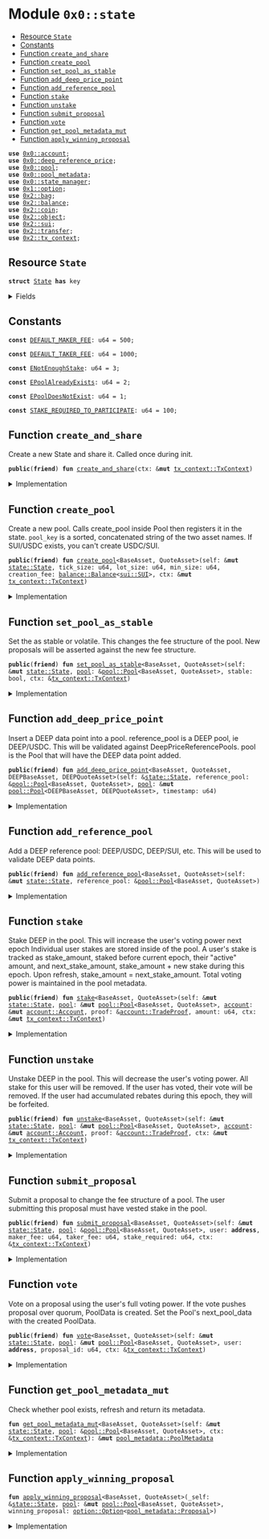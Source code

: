 
<a name="0x0_state"></a>

# Module `0x0::state`



-  [Resource `State`](#0x0_state_State)
-  [Constants](#@Constants_0)
-  [Function `create_and_share`](#0x0_state_create_and_share)
-  [Function `create_pool`](#0x0_state_create_pool)
-  [Function `set_pool_as_stable`](#0x0_state_set_pool_as_stable)
-  [Function `add_deep_price_point`](#0x0_state_add_deep_price_point)
-  [Function `add_reference_pool`](#0x0_state_add_reference_pool)
-  [Function `stake`](#0x0_state_stake)
-  [Function `unstake`](#0x0_state_unstake)
-  [Function `submit_proposal`](#0x0_state_submit_proposal)
-  [Function `vote`](#0x0_state_vote)
-  [Function `get_pool_metadata_mut`](#0x0_state_get_pool_metadata_mut)
-  [Function `apply_winning_proposal`](#0x0_state_apply_winning_proposal)


<pre><code><b>use</b> <a href="account.md#0x0_account">0x0::account</a>;
<b>use</b> <a href="deep_reference_price.md#0x0_deep_reference_price">0x0::deep_reference_price</a>;
<b>use</b> <a href="pool.md#0x0_pool">0x0::pool</a>;
<b>use</b> <a href="pool_metadata.md#0x0_pool_metadata">0x0::pool_metadata</a>;
<b>use</b> <a href="state_manager.md#0x0_state_manager">0x0::state_manager</a>;
<b>use</b> <a href="dependencies/move-stdlib/option.md#0x1_option">0x1::option</a>;
<b>use</b> <a href="dependencies/sui-framework/bag.md#0x2_bag">0x2::bag</a>;
<b>use</b> <a href="dependencies/sui-framework/balance.md#0x2_balance">0x2::balance</a>;
<b>use</b> <a href="dependencies/sui-framework/coin.md#0x2_coin">0x2::coin</a>;
<b>use</b> <a href="dependencies/sui-framework/object.md#0x2_object">0x2::object</a>;
<b>use</b> <a href="dependencies/sui-framework/sui.md#0x2_sui">0x2::sui</a>;
<b>use</b> <a href="dependencies/sui-framework/transfer.md#0x2_transfer">0x2::transfer</a>;
<b>use</b> <a href="dependencies/sui-framework/tx_context.md#0x2_tx_context">0x2::tx_context</a>;
</code></pre>



<a name="0x0_state_State"></a>

## Resource `State`



<pre><code><b>struct</b> <a href="state.md#0x0_state_State">State</a> <b>has</b> key
</code></pre>



<details>
<summary>Fields</summary>


<dl>
<dt>
<code>id: <a href="dependencies/sui-framework/object.md#0x2_object_UID">object::UID</a></code>
</dt>
<dd>

</dd>
<dt>
<code>pools: <a href="dependencies/sui-framework/bag.md#0x2_bag_Bag">bag::Bag</a></code>
</dt>
<dd>

</dd>
<dt>
<code>deep_reference_pools: <a href="deep_reference_price.md#0x0_deep_reference_price_DeepReferencePools">deep_reference_price::DeepReferencePools</a></code>
</dt>
<dd>

</dd>
<dt>
<code>vault: <a href="dependencies/sui-framework/balance.md#0x2_balance_Balance">balance::Balance</a>&lt;<a href="pool.md#0x0_pool_DEEP">pool::DEEP</a>&gt;</code>
</dt>
<dd>

</dd>
</dl>


</details>

<a name="@Constants_0"></a>

## Constants


<a name="0x0_state_DEFAULT_MAKER_FEE"></a>



<pre><code><b>const</b> <a href="state.md#0x0_state_DEFAULT_MAKER_FEE">DEFAULT_MAKER_FEE</a>: u64 = 500;
</code></pre>



<a name="0x0_state_DEFAULT_TAKER_FEE"></a>



<pre><code><b>const</b> <a href="state.md#0x0_state_DEFAULT_TAKER_FEE">DEFAULT_TAKER_FEE</a>: u64 = 1000;
</code></pre>



<a name="0x0_state_ENotEnoughStake"></a>



<pre><code><b>const</b> <a href="state.md#0x0_state_ENotEnoughStake">ENotEnoughStake</a>: u64 = 3;
</code></pre>



<a name="0x0_state_EPoolAlreadyExists"></a>



<pre><code><b>const</b> <a href="state.md#0x0_state_EPoolAlreadyExists">EPoolAlreadyExists</a>: u64 = 2;
</code></pre>



<a name="0x0_state_EPoolDoesNotExist"></a>



<pre><code><b>const</b> <a href="state.md#0x0_state_EPoolDoesNotExist">EPoolDoesNotExist</a>: u64 = 1;
</code></pre>



<a name="0x0_state_STAKE_REQUIRED_TO_PARTICIPATE"></a>



<pre><code><b>const</b> <a href="state.md#0x0_state_STAKE_REQUIRED_TO_PARTICIPATE">STAKE_REQUIRED_TO_PARTICIPATE</a>: u64 = 100;
</code></pre>



<a name="0x0_state_create_and_share"></a>

## Function `create_and_share`

Create a new State and share it. Called once during init.


<pre><code><b>public</b>(<b>friend</b>) <b>fun</b> <a href="state.md#0x0_state_create_and_share">create_and_share</a>(ctx: &<b>mut</b> <a href="dependencies/sui-framework/tx_context.md#0x2_tx_context_TxContext">tx_context::TxContext</a>)
</code></pre>



<details>
<summary>Implementation</summary>


<pre><code><b>public</b>(<a href="dependencies/sui-framework/package.md#0x2_package">package</a>) <b>fun</b> <a href="state.md#0x0_state_create_and_share">create_and_share</a>(ctx: &<b>mut</b> TxContext) {
    <b>let</b> <a href="state.md#0x0_state">state</a> = <a href="state.md#0x0_state_State">State</a> {
        id: <a href="dependencies/sui-framework/object.md#0x2_object_new">object::new</a>(ctx),
        pools: <a href="dependencies/sui-framework/bag.md#0x2_bag_new">bag::new</a>(ctx),
        deep_reference_pools: <a href="deep_reference_price.md#0x0_deep_reference_price_new">deep_reference_price::new</a>(),
        vault: <a href="dependencies/sui-framework/balance.md#0x2_balance_zero">balance::zero</a>(),
    };
    <a href="dependencies/sui-framework/transfer.md#0x2_transfer_share_object">transfer::share_object</a>(<a href="state.md#0x0_state">state</a>);
}
</code></pre>



</details>

<a name="0x0_state_create_pool"></a>

## Function `create_pool`

Create a new pool. Calls create_pool inside Pool then registers it in
the state. <code>pool_key</code> is a sorted, concatenated string of the two asset
names. If SUI/USDC exists, you can't create USDC/SUI.


<pre><code><b>public</b>(<b>friend</b>) <b>fun</b> <a href="state.md#0x0_state_create_pool">create_pool</a>&lt;BaseAsset, QuoteAsset&gt;(self: &<b>mut</b> <a href="state.md#0x0_state_State">state::State</a>, tick_size: u64, lot_size: u64, min_size: u64, creation_fee: <a href="dependencies/sui-framework/balance.md#0x2_balance_Balance">balance::Balance</a>&lt;<a href="dependencies/sui-framework/sui.md#0x2_sui_SUI">sui::SUI</a>&gt;, ctx: &<b>mut</b> <a href="dependencies/sui-framework/tx_context.md#0x2_tx_context_TxContext">tx_context::TxContext</a>)
</code></pre>



<details>
<summary>Implementation</summary>


<pre><code><b>public</b>(<a href="dependencies/sui-framework/package.md#0x2_package">package</a>) <b>fun</b> <a href="state.md#0x0_state_create_pool">create_pool</a>&lt;BaseAsset, QuoteAsset&gt;(
    self: &<b>mut</b> <a href="state.md#0x0_state_State">State</a>,
    tick_size: u64,
    lot_size: u64,
    min_size: u64,
    creation_fee: Balance&lt;SUI&gt;,
    ctx: &<b>mut</b> TxContext,
) {
    <b>let</b> (pool_key, rev_key) = <a href="pool.md#0x0_pool_create_pool">pool::create_pool</a>&lt;BaseAsset, QuoteAsset&gt;(
        <a href="state.md#0x0_state_DEFAULT_TAKER_FEE">DEFAULT_TAKER_FEE</a>,
        <a href="state.md#0x0_state_DEFAULT_MAKER_FEE">DEFAULT_MAKER_FEE</a>,
        tick_size,
        lot_size,
        min_size,
        creation_fee,
        ctx
    );

    <b>assert</b>!(!self.pools.contains(pool_key) && !self.pools.contains(rev_key), <a href="state.md#0x0_state_EPoolAlreadyExists">EPoolAlreadyExists</a>);

    <b>let</b> <a href="pool_metadata.md#0x0_pool_metadata">pool_metadata</a> = <a href="pool_metadata.md#0x0_pool_metadata_empty">pool_metadata::empty</a>(ctx.epoch());
    self.pools.add(pool_key, <a href="pool_metadata.md#0x0_pool_metadata">pool_metadata</a>);
}
</code></pre>



</details>

<a name="0x0_state_set_pool_as_stable"></a>

## Function `set_pool_as_stable`

Set the as stable or volatile. This changes the fee structure of the pool.
New proposals will be asserted against the new fee structure.


<pre><code><b>public</b>(<b>friend</b>) <b>fun</b> <a href="state.md#0x0_state_set_pool_as_stable">set_pool_as_stable</a>&lt;BaseAsset, QuoteAsset&gt;(self: &<b>mut</b> <a href="state.md#0x0_state_State">state::State</a>, <a href="pool.md#0x0_pool">pool</a>: &<a href="pool.md#0x0_pool_Pool">pool::Pool</a>&lt;BaseAsset, QuoteAsset&gt;, stable: bool, ctx: &<a href="dependencies/sui-framework/tx_context.md#0x2_tx_context_TxContext">tx_context::TxContext</a>)
</code></pre>



<details>
<summary>Implementation</summary>


<pre><code><b>public</b>(<a href="dependencies/sui-framework/package.md#0x2_package">package</a>) <b>fun</b> <a href="state.md#0x0_state_set_pool_as_stable">set_pool_as_stable</a>&lt;BaseAsset, QuoteAsset&gt;(
    self: &<b>mut</b> <a href="state.md#0x0_state_State">State</a>,
    <a href="pool.md#0x0_pool">pool</a>: &Pool&lt;BaseAsset, QuoteAsset&gt;,
    stable: bool,
    ctx: &TxContext,
) {
    self.<a href="state.md#0x0_state_get_pool_metadata_mut">get_pool_metadata_mut</a>(<a href="pool.md#0x0_pool">pool</a>, ctx)
        .set_as_stable(stable);

    // TODO: set fees
}
</code></pre>



</details>

<a name="0x0_state_add_deep_price_point"></a>

## Function `add_deep_price_point`

Insert a DEEP data point into a pool.
reference_pool is a DEEP pool, ie DEEP/USDC. This will be validated against DeepPriceReferencePools.
pool is the Pool that will have the DEEP data point added.


<pre><code><b>public</b>(<b>friend</b>) <b>fun</b> <a href="state.md#0x0_state_add_deep_price_point">add_deep_price_point</a>&lt;BaseAsset, QuoteAsset, DEEPBaseAsset, DEEPQuoteAsset&gt;(self: &<a href="state.md#0x0_state_State">state::State</a>, reference_pool: &<a href="pool.md#0x0_pool_Pool">pool::Pool</a>&lt;BaseAsset, QuoteAsset&gt;, <a href="pool.md#0x0_pool">pool</a>: &<b>mut</b> <a href="pool.md#0x0_pool_Pool">pool::Pool</a>&lt;DEEPBaseAsset, DEEPQuoteAsset&gt;, timestamp: u64)
</code></pre>



<details>
<summary>Implementation</summary>


<pre><code><b>public</b>(<a href="dependencies/sui-framework/package.md#0x2_package">package</a>) <b>fun</b> <a href="state.md#0x0_state_add_deep_price_point">add_deep_price_point</a>&lt;BaseAsset, QuoteAsset, DEEPBaseAsset, DEEPQuoteAsset&gt;(
    self: &<a href="state.md#0x0_state_State">State</a>,
    reference_pool: &Pool&lt;BaseAsset, QuoteAsset&gt;,
    <a href="pool.md#0x0_pool">pool</a>: &<b>mut</b> Pool&lt;DEEPBaseAsset, DEEPQuoteAsset&gt;,
    timestamp: u64,
) {
    <b>let</b> (base_conversion_rate, quote_conversion_rate) = self.deep_reference_pools
        .get_conversion_rates(reference_pool, <a href="pool.md#0x0_pool">pool</a>);

    <a href="pool.md#0x0_pool">pool</a>.<a href="state.md#0x0_state_add_deep_price_point">add_deep_price_point</a>(
        base_conversion_rate,
        quote_conversion_rate,
        timestamp,
    );
}
</code></pre>



</details>

<a name="0x0_state_add_reference_pool"></a>

## Function `add_reference_pool`

Add a DEEP reference pool: DEEP/USDC, DEEP/SUI, etc.
This will be used to validate DEEP data points.


<pre><code><b>public</b>(<b>friend</b>) <b>fun</b> <a href="state.md#0x0_state_add_reference_pool">add_reference_pool</a>&lt;BaseAsset, QuoteAsset&gt;(self: &<b>mut</b> <a href="state.md#0x0_state_State">state::State</a>, reference_pool: &<a href="pool.md#0x0_pool_Pool">pool::Pool</a>&lt;BaseAsset, QuoteAsset&gt;)
</code></pre>



<details>
<summary>Implementation</summary>


<pre><code><b>public</b>(<a href="dependencies/sui-framework/package.md#0x2_package">package</a>) <b>fun</b> <a href="state.md#0x0_state_add_reference_pool">add_reference_pool</a>&lt;BaseAsset, QuoteAsset&gt;(
    self: &<b>mut</b> <a href="state.md#0x0_state_State">State</a>,
    reference_pool: &Pool&lt;BaseAsset, QuoteAsset&gt;,
) {
    self.deep_reference_pools.<a href="state.md#0x0_state_add_reference_pool">add_reference_pool</a>(reference_pool);
}
</code></pre>



</details>

<a name="0x0_state_stake"></a>

## Function `stake`

Stake DEEP in the pool. This will increase the user's voting power next epoch
Individual user stakes are stored inside of the pool.
A user's stake is tracked as stake_amount, staked before current epoch, their "active" amount,
and next_stake_amount, stake_amount + new stake during this epoch. Upon refresh, stake_amount = next_stake_amount.
Total voting power is maintained in the pool metadata.


<pre><code><b>public</b>(<b>friend</b>) <b>fun</b> <a href="state.md#0x0_state_stake">stake</a>&lt;BaseAsset, QuoteAsset&gt;(self: &<b>mut</b> <a href="state.md#0x0_state_State">state::State</a>, <a href="pool.md#0x0_pool">pool</a>: &<b>mut</b> <a href="pool.md#0x0_pool_Pool">pool::Pool</a>&lt;BaseAsset, QuoteAsset&gt;, <a href="account.md#0x0_account">account</a>: &<b>mut</b> <a href="account.md#0x0_account_Account">account::Account</a>, proof: &<a href="account.md#0x0_account_TradeProof">account::TradeProof</a>, amount: u64, ctx: &<b>mut</b> <a href="dependencies/sui-framework/tx_context.md#0x2_tx_context_TxContext">tx_context::TxContext</a>)
</code></pre>



<details>
<summary>Implementation</summary>


<pre><code><b>public</b>(<a href="dependencies/sui-framework/package.md#0x2_package">package</a>) <b>fun</b> <a href="state.md#0x0_state_stake">stake</a>&lt;BaseAsset, QuoteAsset&gt;(
    self: &<b>mut</b> <a href="state.md#0x0_state_State">State</a>,
    <a href="pool.md#0x0_pool">pool</a>: &<b>mut</b> Pool&lt;BaseAsset, QuoteAsset&gt;,
    <a href="account.md#0x0_account">account</a>: &<b>mut</b> Account,
    proof: &TradeProof,
    amount: u64,
    ctx: &<b>mut</b> TxContext,
) {
    <b>let</b> user = <a href="account.md#0x0_account">account</a>.owner();
    <b>let</b> total_stake = <a href="pool.md#0x0_pool">pool</a>.increase_user_stake(user, amount, ctx);
    self.<a href="state.md#0x0_state_get_pool_metadata_mut">get_pool_metadata_mut</a>(<a href="pool.md#0x0_pool">pool</a>, ctx)
        .adjust_voting_power(total_stake, total_stake - amount);
    <b>let</b> <a href="dependencies/sui-framework/balance.md#0x2_balance">balance</a> = <a href="account.md#0x0_account">account</a>.withdraw_with_proof&lt;DEEP&gt;(proof, amount, <b>false</b>, ctx).into_balance();
    self.vault.join(<a href="dependencies/sui-framework/balance.md#0x2_balance">balance</a>);
}
</code></pre>



</details>

<a name="0x0_state_unstake"></a>

## Function `unstake`

Unstake DEEP in the pool. This will decrease the user's voting power.
All stake for this user will be removed.
If the user has voted, their vote will be removed.
If the user had accumulated rebates during this epoch, they will be forfeited.


<pre><code><b>public</b>(<b>friend</b>) <b>fun</b> <a href="state.md#0x0_state_unstake">unstake</a>&lt;BaseAsset, QuoteAsset&gt;(self: &<b>mut</b> <a href="state.md#0x0_state_State">state::State</a>, <a href="pool.md#0x0_pool">pool</a>: &<b>mut</b> <a href="pool.md#0x0_pool_Pool">pool::Pool</a>&lt;BaseAsset, QuoteAsset&gt;, <a href="account.md#0x0_account">account</a>: &<b>mut</b> <a href="account.md#0x0_account_Account">account::Account</a>, proof: &<a href="account.md#0x0_account_TradeProof">account::TradeProof</a>, ctx: &<b>mut</b> <a href="dependencies/sui-framework/tx_context.md#0x2_tx_context_TxContext">tx_context::TxContext</a>)
</code></pre>



<details>
<summary>Implementation</summary>


<pre><code><b>public</b>(<a href="dependencies/sui-framework/package.md#0x2_package">package</a>) <b>fun</b> <a href="state.md#0x0_state_unstake">unstake</a>&lt;BaseAsset, QuoteAsset&gt;(
    self: &<b>mut</b> <a href="state.md#0x0_state_State">State</a>,
    <a href="pool.md#0x0_pool">pool</a>: &<b>mut</b> Pool&lt;BaseAsset, QuoteAsset&gt;,
    <a href="account.md#0x0_account">account</a>: &<b>mut</b> Account,
    proof: &TradeProof,
    ctx: &<b>mut</b> TxContext
) {
    <b>let</b> user = <a href="account.md#0x0_account">account</a>.owner();
    <b>let</b> total_stake = <a href="pool.md#0x0_pool">pool</a>.remove_user_stake(user, ctx);
    <b>let</b> prev_proposal_id = <a href="pool.md#0x0_pool">pool</a>.set_user_voted_proposal(user, <a href="dependencies/move-stdlib/option.md#0x1_option_none">option::none</a>(), ctx);
    <b>if</b> (prev_proposal_id.is_some()) {
        <b>let</b> <a href="pool_metadata.md#0x0_pool_metadata">pool_metadata</a> = self.<a href="state.md#0x0_state_get_pool_metadata_mut">get_pool_metadata_mut</a>(<a href="pool.md#0x0_pool">pool</a>, ctx);
        <a href="pool_metadata.md#0x0_pool_metadata">pool_metadata</a>.adjust_voting_power(0, total_stake);
        <b>let</b> winning_proposal = <a href="pool_metadata.md#0x0_pool_metadata">pool_metadata</a>.<a href="state.md#0x0_state_vote">vote</a>(<a href="dependencies/move-stdlib/option.md#0x1_option_none">option::none</a>(), prev_proposal_id, total_stake);
        self.<a href="state.md#0x0_state_apply_winning_proposal">apply_winning_proposal</a>(<a href="pool.md#0x0_pool">pool</a>, winning_proposal);
    };

    <b>let</b> <a href="dependencies/sui-framework/balance.md#0x2_balance">balance</a> = self.vault.split(total_stake).into_coin(ctx);
    <a href="account.md#0x0_account">account</a>.deposit_with_proof&lt;DEEP&gt;(proof, <a href="dependencies/sui-framework/balance.md#0x2_balance">balance</a>);
}
</code></pre>



</details>

<a name="0x0_state_submit_proposal"></a>

## Function `submit_proposal`

Submit a proposal to change the fee structure of a pool.
The user submitting this proposal must have vested stake in the pool.


<pre><code><b>public</b>(<b>friend</b>) <b>fun</b> <a href="state.md#0x0_state_submit_proposal">submit_proposal</a>&lt;BaseAsset, QuoteAsset&gt;(self: &<b>mut</b> <a href="state.md#0x0_state_State">state::State</a>, <a href="pool.md#0x0_pool">pool</a>: &<a href="pool.md#0x0_pool_Pool">pool::Pool</a>&lt;BaseAsset, QuoteAsset&gt;, user: <b>address</b>, maker_fee: u64, taker_fee: u64, stake_required: u64, ctx: &<a href="dependencies/sui-framework/tx_context.md#0x2_tx_context_TxContext">tx_context::TxContext</a>)
</code></pre>



<details>
<summary>Implementation</summary>


<pre><code><b>public</b>(<a href="dependencies/sui-framework/package.md#0x2_package">package</a>) <b>fun</b> <a href="state.md#0x0_state_submit_proposal">submit_proposal</a>&lt;BaseAsset, QuoteAsset&gt;(
    self: &<b>mut</b> <a href="state.md#0x0_state_State">State</a>,
    <a href="pool.md#0x0_pool">pool</a>: &Pool&lt;BaseAsset, QuoteAsset&gt;,
    user: <b>address</b>,
    maker_fee: u64,
    taker_fee: u64,
    stake_required: u64,
    ctx: &TxContext,
) {
    <b>let</b> (stake, _) = <a href="pool.md#0x0_pool">pool</a>.get_user_stake(user, ctx);
    <b>assert</b>!(stake &gt;= <a href="state.md#0x0_state_STAKE_REQUIRED_TO_PARTICIPATE">STAKE_REQUIRED_TO_PARTICIPATE</a>, <a href="state.md#0x0_state_ENotEnoughStake">ENotEnoughStake</a>);

    <b>let</b> <a href="pool_metadata.md#0x0_pool_metadata">pool_metadata</a> = self.<a href="state.md#0x0_state_get_pool_metadata_mut">get_pool_metadata_mut</a>(<a href="pool.md#0x0_pool">pool</a>, ctx);
    <a href="pool_metadata.md#0x0_pool_metadata">pool_metadata</a>.add_proposal(maker_fee, taker_fee, stake_required);
}
</code></pre>



</details>

<a name="0x0_state_vote"></a>

## Function `vote`

Vote on a proposal using the user's full voting power.
If the vote pushes proposal over quorum, PoolData is created.
Set the Pool's next_pool_data with the created PoolData.


<pre><code><b>public</b>(<b>friend</b>) <b>fun</b> <a href="state.md#0x0_state_vote">vote</a>&lt;BaseAsset, QuoteAsset&gt;(self: &<b>mut</b> <a href="state.md#0x0_state_State">state::State</a>, <a href="pool.md#0x0_pool">pool</a>: &<b>mut</b> <a href="pool.md#0x0_pool_Pool">pool::Pool</a>&lt;BaseAsset, QuoteAsset&gt;, user: <b>address</b>, proposal_id: u64, ctx: &<a href="dependencies/sui-framework/tx_context.md#0x2_tx_context_TxContext">tx_context::TxContext</a>)
</code></pre>



<details>
<summary>Implementation</summary>


<pre><code><b>public</b>(<a href="dependencies/sui-framework/package.md#0x2_package">package</a>) <b>fun</b> <a href="state.md#0x0_state_vote">vote</a>&lt;BaseAsset, QuoteAsset&gt;(
    self: &<b>mut</b> <a href="state.md#0x0_state_State">State</a>,
    <a href="pool.md#0x0_pool">pool</a>: &<b>mut</b> Pool&lt;BaseAsset, QuoteAsset&gt;,
    user: <b>address</b>,
    proposal_id: u64,
    ctx: &TxContext,
) {
    <b>let</b> (stake, _) = <a href="pool.md#0x0_pool">pool</a>.get_user_stake(user, ctx);
    <b>assert</b>!(stake &gt;= <a href="state.md#0x0_state_STAKE_REQUIRED_TO_PARTICIPATE">STAKE_REQUIRED_TO_PARTICIPATE</a>, <a href="state.md#0x0_state_ENotEnoughStake">ENotEnoughStake</a>);
    <b>let</b> prev_proposal_id = <a href="pool.md#0x0_pool">pool</a>.set_user_voted_proposal(user, <a href="dependencies/move-stdlib/option.md#0x1_option_some">option::some</a>(proposal_id), ctx);

    <b>let</b> <a href="pool_metadata.md#0x0_pool_metadata">pool_metadata</a> = self.<a href="state.md#0x0_state_get_pool_metadata_mut">get_pool_metadata_mut</a>(<a href="pool.md#0x0_pool">pool</a>, ctx);
    <b>let</b> winning_proposal = <a href="pool_metadata.md#0x0_pool_metadata">pool_metadata</a>.<a href="state.md#0x0_state_vote">vote</a>(<a href="dependencies/move-stdlib/option.md#0x1_option_some">option::some</a>(proposal_id), prev_proposal_id, stake);
    self.<a href="state.md#0x0_state_apply_winning_proposal">apply_winning_proposal</a>(<a href="pool.md#0x0_pool">pool</a>, winning_proposal);
}
</code></pre>



</details>

<a name="0x0_state_get_pool_metadata_mut"></a>

## Function `get_pool_metadata_mut`

Check whether pool exists, refresh and return its metadata.


<pre><code><b>fun</b> <a href="state.md#0x0_state_get_pool_metadata_mut">get_pool_metadata_mut</a>&lt;BaseAsset, QuoteAsset&gt;(self: &<b>mut</b> <a href="state.md#0x0_state_State">state::State</a>, <a href="pool.md#0x0_pool">pool</a>: &<a href="pool.md#0x0_pool_Pool">pool::Pool</a>&lt;BaseAsset, QuoteAsset&gt;, ctx: &<a href="dependencies/sui-framework/tx_context.md#0x2_tx_context_TxContext">tx_context::TxContext</a>): &<b>mut</b> <a href="pool_metadata.md#0x0_pool_metadata_PoolMetadata">pool_metadata::PoolMetadata</a>
</code></pre>



<details>
<summary>Implementation</summary>


<pre><code><b>fun</b> <a href="state.md#0x0_state_get_pool_metadata_mut">get_pool_metadata_mut</a>&lt;BaseAsset, QuoteAsset&gt;(
    self: &<b>mut</b> <a href="state.md#0x0_state_State">State</a>,
    <a href="pool.md#0x0_pool">pool</a>: &Pool&lt;BaseAsset, QuoteAsset&gt;,
    ctx: &TxContext
): &<b>mut</b> PoolMetadata {
    <b>let</b> pool_key = <a href="pool.md#0x0_pool">pool</a>.key();
    <b>assert</b>!(self.pools.contains(pool_key), <a href="state.md#0x0_state_EPoolDoesNotExist">EPoolDoesNotExist</a>);

    <b>let</b> <a href="pool_metadata.md#0x0_pool_metadata">pool_metadata</a>: &<b>mut</b> PoolMetadata = &<b>mut</b> self.pools[pool_key];
    <a href="pool_metadata.md#0x0_pool_metadata">pool_metadata</a>.refresh(ctx.epoch());
    <a href="pool_metadata.md#0x0_pool_metadata">pool_metadata</a>
}
</code></pre>



</details>

<a name="0x0_state_apply_winning_proposal"></a>

## Function `apply_winning_proposal`



<pre><code><b>fun</b> <a href="state.md#0x0_state_apply_winning_proposal">apply_winning_proposal</a>&lt;BaseAsset, QuoteAsset&gt;(_self: &<a href="state.md#0x0_state_State">state::State</a>, <a href="pool.md#0x0_pool">pool</a>: &<b>mut</b> <a href="pool.md#0x0_pool_Pool">pool::Pool</a>&lt;BaseAsset, QuoteAsset&gt;, winning_proposal: <a href="dependencies/move-stdlib/option.md#0x1_option_Option">option::Option</a>&lt;<a href="pool_metadata.md#0x0_pool_metadata_Proposal">pool_metadata::Proposal</a>&gt;)
</code></pre>



<details>
<summary>Implementation</summary>


<pre><code><b>fun</b> <a href="state.md#0x0_state_apply_winning_proposal">apply_winning_proposal</a>&lt;BaseAsset, QuoteAsset&gt;(
    _self: &<a href="state.md#0x0_state_State">State</a>,
    <a href="pool.md#0x0_pool">pool</a>: &<b>mut</b> Pool&lt;BaseAsset, QuoteAsset&gt;,
    winning_proposal: Option&lt;Proposal&gt;,
) {
    <b>let</b> next_trade_params = <b>if</b> (winning_proposal.is_none()) {
        <a href="dependencies/move-stdlib/option.md#0x1_option_none">option::none</a>()
    } <b>else</b> {
        <b>let</b> (taker_fee, maker_fee, stake_required) = winning_proposal
            .borrow()
            .proposal_params();

        <b>let</b> fees = <a href="state_manager.md#0x0_state_manager_new_trade_params">state_manager::new_trade_params</a>(taker_fee, maker_fee, stake_required);
        <a href="dependencies/move-stdlib/option.md#0x1_option_some">option::some</a>(fees)
    };
    <a href="pool.md#0x0_pool">pool</a>.set_next_trade_params(next_trade_params);
}
</code></pre>



</details>
